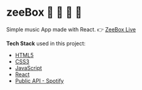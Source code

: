# zeeBox :musical_keyboard: :trumpet: :saxophone: :guitar:
Simple music App made with React.
:point_right: [ZeeBox Live](https://zeelib.com/projects/zee-box)

**Tech Stack** used in this project:

- [HTML5](https://developer.mozilla.org/en-US/docs/Web/HTML)
- [CSS3](https://developer.mozilla.org/en-US/docs/Glossary/CSS)
- [JavaScript](https://developer.mozilla.org/en-US/docs/Glossary/JavaScript)
- [React](https://reactjs.org/)
- [Public API - Spotify](https://developer.spotify.com/documentation/web-api/)
